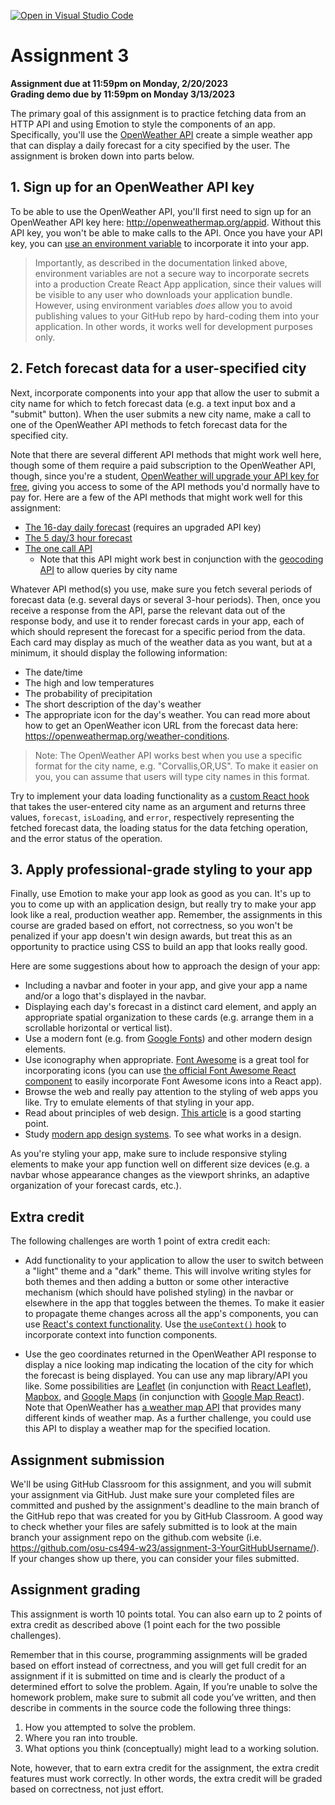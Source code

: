[![Open in Visual Studio Code](https://classroom.github.com/assets/open-in-vscode-c66648af7eb3fe8bc4f294546bfd86ef473780cde1dea487d3c4ff354943c9ae.svg)](https://classroom.github.com/online_ide?assignment_repo_id=10125515&assignment_repo_type=AssignmentRepo)
# Assignment 3

**Assignment due at 11:59pm on Monday, 2/20/2023**<br>
**Grading demo due by 11:59pm on Monday 3/13/2023**

The primary goal of this assignment is to practice fetching data from an HTTP API and using Emotion to style the components of an app.  Specifically, you'll use the [OpenWeather API](https://openweathermap.org/api) create a simple weather app that can display a daily forecast for a city specified by the user.  The assignment is broken down into parts below.

## 1. Sign up for an OpenWeather API key

To be able to use the OpenWeather API, you'll first need to sign up for an OpenWeather API key here: http://openweathermap.org/appid.  Without this API key, you won't be able to make calls to the API.  Once you have your API key, you can [use an environment variable](https://create-react-app.dev/docs/adding-custom-environment-variables) to incorporate it into your app.

> Importantly, as described in the documentation linked above, environment variables are not a secure way to incorporate secrets into a production Create React App application, since their values will be visible to any user who downloads your application bundle.  However, using environment variables *does* allow you to avoid publishing values to your GitHub repo by hard-coding them into your application.  In other words, it works well for development purposes only.

## 2. Fetch forecast data for a user-specified city

Next, incorporate components into your app that allow the user to submit a city name for which to fetch forecast data (e.g. a text input box and a "submit" button).  When the user submits a new city name, make a call to one of the OpenWeather API methods to fetch forecast data for the specified city.

Note that there are several different API methods that might work well here, though some of them require a paid subscription to the OpenWeather API, though, since you're a student, [OpenWeather will upgrade your API key for free](https://openweathermap.org/price#offers), giving you access to some of the API methods you'd normally have to pay for.  Here are a few of the API methods that might work well for this assignment:
  * [The 16-day daily forecast](https://openweathermap.org/forecast16) (requires an upgraded API key)
  * [The 5 day/3 hour forecast](https://openweathermap.org/forecast5)
  * [The one call API](https://openweathermap.org/api/one-call-api)
    * Note that this API might work best in conjunction with the [geocoding API](https://openweathermap.org/api/geocoding-api) to allow queries by city name

Whatever API method(s) you use, make sure you fetch several periods of forecast data (e.g. several days or several 3-hour periods).  Then, once you receive a response from the API, parse the relevant data out of the response body, and use it to render forecast cards in your app, each of which should represent the forecast for a specific period from the data.  Each card may display as much of the weather data as you want, but at a minimum, it should display the following information:
  * The date/time
  * The high and low temperatures
  * The probability of precipitation
  * The short description of the day's weather
  * The appropriate icon for the day's weather.  You can read more about how to get an OpenWeather icon URL from the forecast data here: https://openweathermap.org/weather-conditions.

> Note: The OpenWeather API works best when you use a specific format for the city name, e.g. "Corvallis,OR,US".  To make it easier on you, you can assume that users will type city names in this format.

Try to implement your data loading functionality as a [custom React hook](https://reactjs.org/docs/hooks-custom.html) that takes the user-entered city name as an argument and returns three values, `forecast`, `isLoading`, and `error`, respectively representing the fetched forecast data, the loading status for the data fetching operation, and the error status of the operation.

## 3. Apply professional-grade styling to your app

Finally, use Emotion to make your app look as good as you can.  It's up to you to come up with an application design, but really try to make your app look like a real, production weather app.  Remember, the assignments in this course are graded based on effort, not correctness, so you won't be penalized if your app doesn't win design awards, but treat this as an opportunity to practice using CSS to build an app that looks really good.

Here are some suggestions about how to approach the design of your app:
  * Including a navbar and footer in your app, and give your app a name and/or a logo that's displayed in the navbar.
  * Displaying each day's forecast in a distinct card element, and apply an appropriate spatial organization to these cards (e.g. arrange them in a scrollable horizontal or vertical list).
  * Use a modern font (e.g. from [Google Fonts](https://fonts.google.com)) and other modern design elements.
  * Use iconography when appropriate.  [Font Awesome](https://fontawesome.com/) is a great tool for incorporating icons (you can use [the official Font Awesome React component](https://fontawesome.com/how-to-use/on-the-web/using-with/react) to easily incorporate Font Awesome icons into a React app).
  * Browse the web and really pay attention to the styling of web apps you like.  Try to emulate elements of that styling in your app.
  * Read about principles of web design.  [This article](https://xd.adobe.com/ideas/principles/web-design/web-page-design/) is a good starting point.
  * Study [modern app design systems](https://designsystemsrepo.com/design-systems-recent/). To see what works in a design.

As you're styling your app, make sure to include responsive styling elements to make your app function well on different size devices (e.g. a navbar whose appearance changes as the viewport shrinks, an adaptive organization of your forecast cards, etc.).

## Extra credit

The following challenges are worth 1 point of extra credit each:

  * Add functionality to your application to allow the user to switch between a "light" theme and a "dark" theme.  This will involve writing styles for both themes and then adding a button or some other interactive mechanism (which should have polished styling) in the navbar or elsewhere in the app that toggles between the themes.  To make it easier to propagate theme changes across all the app's components, you can use [React's context functionality](https://reactjs.org/docs/context.html).  Use [the `useContext()` hook](https://reactjs.org/docs/hooks-reference.html#usecontext) to incorporate context into function components.

  * Use the geo coordinates returned in the OpenWeather API response to display a nice looking map indicating the location of the city for which the forecast is being displayed.  You can use any map library/API you like.  Some possibilities are [Leaflet](https://leafletjs.com/) (in conjunction with [React Leaflet](https://react-leaflet.js.org/)), [Mapbox](https://www.mapbox.com/), and [Google Maps](https://developers.google.com/maps/documentation/javascript/overview) (in conjunction with [Google Map React](https://www.npmjs.com/package/google-map-react)).  Note that OpenWeather has [a weather map API](https://openweathermap.org/api/weathermaps) that provides many different kinds of weather map.  As a further challenge, you could use this API to display a weather map for the specified location.

## Assignment submission

We'll be using GitHub Classroom for this assignment, and you will submit your assignment via GitHub.  Just make sure your completed files are committed and pushed by the assignment's deadline to the main branch of the GitHub repo that was created for you by GitHub Classroom.  A good way to check whether your files are safely submitted is to look at the main branch your assignment repo on the github.com website (i.e. https://github.com/osu-cs494-w23/assignment-3-YourGitHubUsername/). If your changes show up there, you can consider your files submitted.

## Assignment grading

This assignment is worth 10 points total.  You can also earn up to 2 points of extra credit as described above (1 point each for the two possible challenges).

Remember that in this course, programming assignments will be graded based on effort instead of correctness, and you will get full credit for an assignment if it is submitted on time and is clearly the product of a determined effort to solve the problem.  Again, If you’re unable to solve the homework problem, make sure to submit all code you’ve written, and then describe in comments in the source code the following three things:
  1. How you attempted to solve the problem.
  2. Where you ran into trouble.
  3. What options you think (conceptually) might lead to a working solution.

Note, however, that to earn extra credit for the assignment, the extra credit features must work correctly.  In other words, the extra credit will be graded based on correctness, not just effort.
